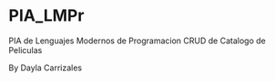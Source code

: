 # PIA_LMPr
PIA de  Lenguajes Modernos de Programacion
CRUD de Catalogo de Peliculas

By Dayla Carrizales
